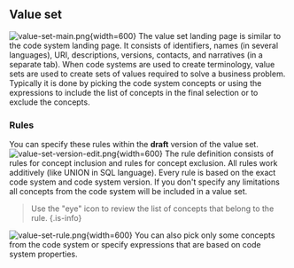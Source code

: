 

## Value set
![value-set-main.png](https://wiki.kodality.dev/terminology-server/value-set-main.png){width=600}
The value set landing page is similar to the code system landing page. It consists of identifiers, names (in several languages), URI, descriptions, versions, contacts, and narratives (in a separate tab).
When code systems are used to create terminology, value sets are used to create sets of values required to solve a business problem. Typically it is done by picking the code system concepts or using the expressions to include the list of concepts in the final selection or to exclude the concepts. 
### Rules
You can specify these rules within the **draft** version of the value set.
![value-set-version-edit.png](https://wiki.kodality.dev/terminology-server/value-set-version-edit.png){width=600}
The rule definition consists of rules for concept inclusion and rules for concept exclusion. All rules work additively (like UNION in SQL language). Every rule is based on the exact code system and code system version. If you don't specify any limitations all concepts from the code system will be included in a value set. 
> Use the "eye" icon to review the list of concepts that belong to the rule.
{.is-info}

![value-set-rule.png](https://wiki.kodality.dev/terminology-server/value-set-rule.png){width=600}
You can also pick only some concepts from the code system or specify expressions that are based on code system properties.



